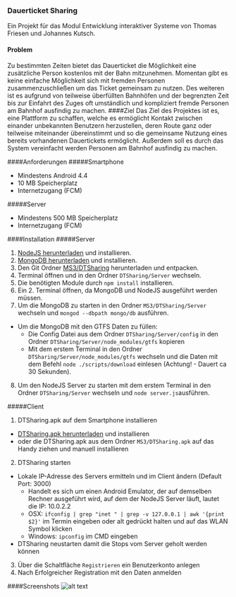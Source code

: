 ### Dauerticket Sharing
Ein Projekt für das Modul Entwicklung interaktiver Systeme von Thomas Friesen und Johannes Kutsch.
#### Problem
Zu bestimmten Zeiten bietet das Dauerticket die Möglichkeit eine zusätzliche Person
kostenlos mit der Bahn mitzunehmen. Momentan gibt es keine einfache Möglichkeit
sich mit fremden Personen zusammenzuschließen um das Ticket gemeinsam zu
nutzen. Des weiteren ist es aufgrund von teilweise überfüllten Bahnhöfen und der
begrenzten Zeit bis zur Einfahrt des Zuges oft umständlich und kompliziert fremde
Personen am Bahnhof ausfindig zu machen.
####Ziel
Das Ziel des Projektes ist es, eine Plattform zu schaffen, welche es ermöglicht Kontakt
zwischen einander unbekannten Benutzern herzustellen, deren Route ganz oder
teilweise miteinander übereinstimmt und so die gemeinsame Nutzung eines bereits
vorhandenen Dauertickets ermöglicht. Außerdem soll es durch das System
vereinfacht werden Personen am Bahnhof ausfindig zu machen.

####Anforderungen
#####Smartphone
* Mindestens Android 4.4
* 10 MB Speicherplatz
* Internetzugang (FCM)

#####Server
* Mindestens 500 MB Speicherplatz
* Internetzugang (FCM)

####Installation
#####Server
1. [NodeJS herunterladen](https://nodejs.org/en/download/) und installieren.
2. [MongoDB herunterladen](https://www.mongodb.org/downloads#production) und installieren.
3. Den Git Ordner [MS3/DTSharing](https://github.com/netrox91/EISSS16FriesenKutsch/tree/master/MS3/DTSharing) herunterladen und entpacken.
4. Terminal öffnen und in den Ordner ```DTSharing/Server``` wechseln.
5. Die benötigten Module durch ```npm install``` installieren.
6. Ein 2. Terminal öffnen, da MongoDB und NodeJS ausgeführt werden müssen.
7. Um die MongoDB zu starten in den Ordner ```MS3/DTSharing/Server``` wechseln und ```mongod --dbpath mongo/db``` ausführen.
 * Um die MongoDB mit den GTFS Daten zu füllen:
   * Die Config Datei aus dem Ordner ```DTSharing/Server/config``` in den Ordner ```DTSharing/Server/node_modules/gtfs``` kopieren
    * Mit dem erstem Terminal in den Ordner ```DTSharing/Server/node_modules/gtfs``` wechseln und die Daten mit dem Befehl ```node ./scripts/download``` einlesen (Achtung! - Dauert ca 30 Sekunden).
8. Um den NodeJS Server zu starten mit dem erstem Terminal in den Ordner ```DTSharing/Server``` wechseln und ```node server.js```ausführen.

#####Client
1. DTSharing.apk auf dem Smartphone installieren
 * [DTSharing.apk herunterladen](https://github.com/netrox91/EISSS16FriesenKutsch/raw/master/MS3/DTSharing.apk) und installieren
 * oder die DTSharing.apk aus dem Ordner ```MS3/DTSharing.apk``` auf das Handy ziehen und manuell installieren
2. DTSharing starten
 * Lokale IP-Adresse des Servers ermitteln und im Client ändern (Default Port: 3000) 
   * Handelt es sich um einen Android Emulator, der auf demselben Rechner ausgeführt wird, auf dem der NodeJS Server läuft, lautet die IP: 10.0.2.2
    * OSX: ```ifconfig | grep "inet " | grep -v 127.0.0.1 | awk '{print $2}'``` im Termin eingeben oder alt gedrückt halten und auf das WLAN Symbol klicken
    * Windows: ```ipconfig``` im CMD eingeben
 * DTSharing neustarten damit die Stops vom Server geholt werden können
3. Über die Schaltfläche ```Registrieren``` ein Benutzerkonto anlegen
4. Nach Erfolgreicher Registration mit den Daten anmelden

####Screenshots
![alt text](https://github.com/netrox91/EISSS16FriesenKutsch/blob/master/MS3/Screenshots/All_4x4.png "Screenshot")
